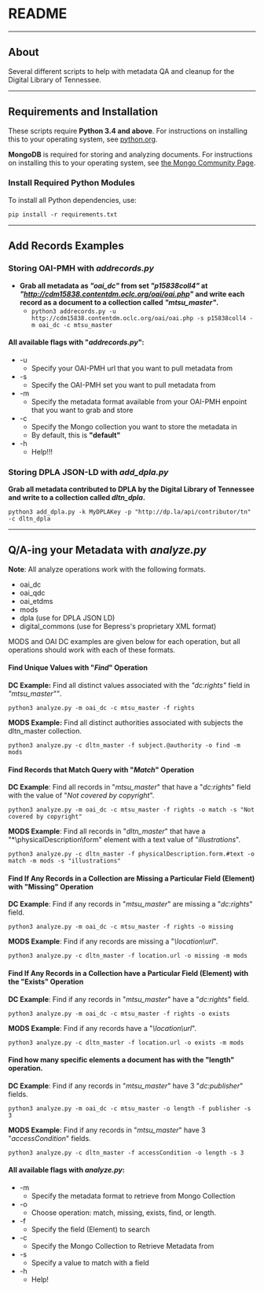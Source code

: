 # README

---

## About

Several different scripts to help with metadata QA and cleanup for the Digital Library of Tennessee.

---

## Requirements and Installation

These scripts require **Python 3.4 and above**.  For instructions on installing this to your operating system, see [python.org](https://www.python.org/downloads/).

**MongoDB** is required for storing and analyzing documents.  For instructions on installing this to your operating system, see [the Mongo Community Page](https://www.mongodb.com/download-center#community).

### Install Required Python Modules

To install all Python dependencies, use:

`pip install -r requirements.txt`

---

## Add Records Examples

### Storing OAI-PMH with *addrecords.py*

* **Grab all metadata as *"oai_dc"* from set *"p15838coll4"* at *"http://cdm15838.contentdm.oclc.org/oai/oai.php"* and write each record as a document to a collection called *"mtsu_master"*.**
	* `python3 addrecords.py -u http://cdm15838.contentdm.oclc.org/oai/oai.php -s p15838coll4 -m oai_dc -c mtsu_master`

#### All available flags with "*addrecords.py*":

* -u
	* Specify your OAI-PMH url that you want to pull metadata from
* -s
	* Specify the OAI-PMH set you want to pull metadata from
* -m
	* Specify the metadata format available from your OAI-PMH enpoint that you want to grab and store
* -c
	* Specify the Mongo collection you want to store the metadata in
	* By default, this is **"default"**
* -h
	* Help!!!

### Storing DPLA JSON-LD with *add_dpla.py*

**Grab all metadata contributed to DPLA by the Digital Library of Tennessee and write to a collection called *dltn_dpla*.**

`python3 add_dpla.py -k MyDPLAKey -p "http://dp.la/api/contributor/tn" -c dltn_dpla`

---

## Q/A-ing your Metadata with *analyze.py*

**Note**: All analyze operations work with the following formats.

* oai_dc
* oai_qdc
* oai_etdms
* mods
* dpla (use for DPLA JSON LD)
* digital_commons (use for Bepress's proprietary XML format)

MODS and OAI DC examples are given below for each operation, but all operations should work with each of these formats.

#### Find Unique Values with "*Find*" Operation
**DC Example:** Find all distinct values associated with the *"dc:rights"* field in *"mtsu_master""*.

`python3 analyze.py -m oai_dc -c mtsu_master -f rights`

**MODS Example:** Find all distinct authorities associated with subjects the dltn_master collection.

`python3 analyze.py -c dltn_master -f subject.@authority -o find -m mods`

#### Find Records that Match Query with "*Match*" Operation
**DC Example**: Find all records in "*mtsu_master*" that have a "*dc:rights*" field with the value of "*Not covered by copyright*".

`python3 analyze.py -m oai_dc -c mtsu_master -f rights -o match -s "Not covered by copyright"`

**MODS Example**: Find all records in "*dltn_master*" that have a "*\physicalDescription\form" element with a text value of "*illustrations*".

`python3 analyze.py -c dltn_master -f physicalDescription.form.#text -o match -m mods -s "illustrations"
`

#### Find If Any Records in a Collection are Missing a Particular Field (Element) with "Missing" Operation
**DC Example**: Find if any records in "*mtsu_master*" are missing a "*dc:rights*" field.

`python3 analyze.py -m oai_dc -c mtsu_master -f rights -o missing`

**MODS Example**: Find if any records are missing a "*\location\url*".

`python3 analyze.py -c dltn_master -f location.url -o missing -m mods`

#### Find If Any Records in a Collection have a Particular Field (Element) with the "Exists" Operation
**DC Example**: Find if any records in "*mtsu_master*" have a "*dc:rights*" field.

`python3 analyze.py -m oai_dc -c mtsu_master -f rights -o exists`

**MODS Example**: Find if any records have a "*\location\url*".

`python3 analyze.py -c dltn_master -f location.url -o exists -m mods`

#### Find how many specific elements a document has with the "length" operation.
**DC Example**: Find if any records in "*mtsu_master*" have 3 "*dc:publisher*" fields.

`python3 analyze.py -m oai_dc -c mtsu_master -o length -f publisher -s 3`

**MODS Example**: Find if any records in "*mtsu_master*" have 3 "*accessCondition*" fields.

`python3 analyze.py -c dltn_master -f accessCondition -o length -s 3`

#### All available flags with *analyze.py*:
* -m
	* Specify the metadata format to retrieve from Mongo Collection
* -o
	* Choose operation: match, missing, exists, find, or length.
* -f
	* Specify the field (Element) to search
* -c
	* Specify the Mongo Collection to Retrieve Metadata from
* -s
	* Specify a value to match with a field
* -h
	* Help!
